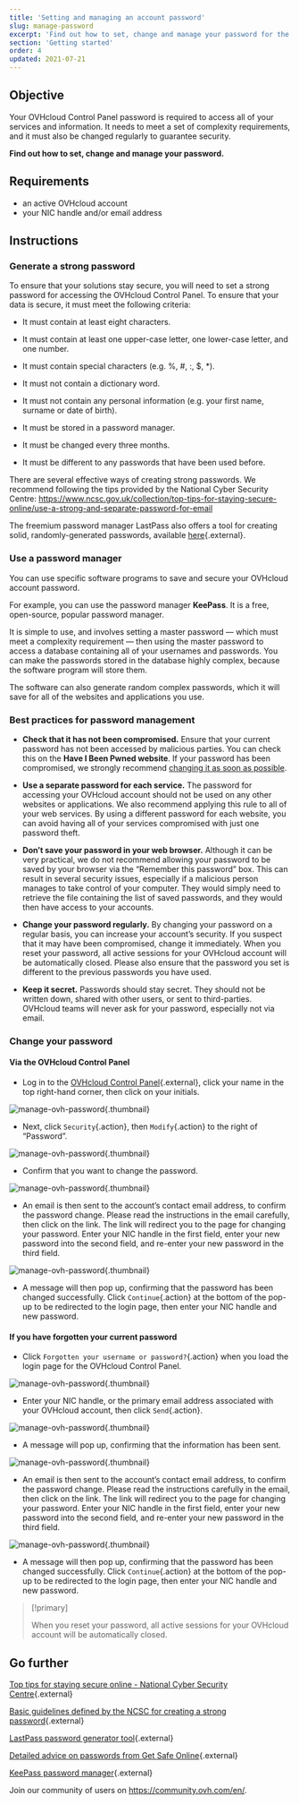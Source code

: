 ```yaml
---
title: 'Setting and managing an account password'
slug: manage-password
excerpt: 'Find out how to set, change and manage your password for the OVHcloud Control Panel'
section: 'Getting started'
order: 4
updated: 2021-07-21
---
```


## Objective

Your OVHcloud Control Panel password is required to access all of your services and information. It needs to meet a set of complexity requirements, and it must also be changed regularly to guarantee security.

**Find out how to set, change and manage your password.**

## Requirements

- an active OVHcloud account
- your NIC handle and/or email address

## Instructions

### Generate a strong password

To ensure that your solutions stay secure, you will need to set a strong password for accessing the OVHcloud Control Panel. To ensure that your data is secure, it must meet the following criteria:

- It must contain at least eight characters.

- It must contain at least one upper-case letter, one lower-case letter, and one number.

- It must contain special characters (e.g. %, #, :, $, \*).

- It must not contain a dictionary word.

- It must not contain any personal information (e.g. your first name, surname or date of birth).

- It must be stored in a password manager.

- It must be changed every three months.

- It must be different to any passwords that have been used before.

There are several effective ways of creating strong passwords. We recommend following the tips provided by the National Cyber Security Centre: https://www.ncsc.gov.uk/collection/top-tips-for-staying-secure-online/use-a-strong-and-separate-password-for-email

The freemium password manager LastPass also offers a tool for creating solid, randomly-generated passwords, available [here](https://www.lastpass.com/password-generator){.external}.

### Use a password manager

You can use specific software programs to save and secure your OVHcloud account password.

For example, you can use the password manager **KeePass**. It is a free, open-source, popular password manager.

It is simple to use, and involves setting a master password — which must meet a complexity requirement — then using the master password to access a database containing all of your usernames and passwords. You can make the passwords stored in the database highly complex, because the software program will store them.

The software can also generate random complex passwords, which it will save for all of the websites and applications you use.

### Best practices for password management

- **Check that it has not been compromised.** Ensure that your current password has not been accessed by malicious parties. You can check this on the **Have I Been Pwned website**.
If your password has been compromised, we strongly recommend [changing it as soon as possible](./#change-your-password).

- **Use a separate password for each service.** The password for accessing your OVHcloud account should not be used on any other websites or applications. We also recommend applying this rule to all of your web services. By using a different password for each website, you can avoid having all of your services compromised with just one password theft.

- **Don’t save your password in your web browser.** Although it can be very practical, we do not recommend allowing your password to be saved by your browser via the “Remember this password” box.  This can result in several security issues, especially if a malicious person manages to take control of your computer. They would simply need to retrieve the file containing the list of saved passwords, and they would then have access to your accounts.

- **Change your password regularly.** By changing your password on a regular basis, you can increase your account’s security. If you suspect that it may have been compromised, change it immediately. When you reset your password, all active sessions for your OVHcloud account will be automatically closed. Please also ensure that the password you set is different to the previous passwords you have used.

- **Keep it secret.** Passwords should stay secret. They should not be written down, shared with other users, or sent to third-parties. OVHcloud teams will never ask for your password, especially not via email.

### Change your password

#### Via the OVHcloud Control Panel

- Log in to the [OVHcloud Control Panel](https://www.ovh.com/auth/?action=gotomanager&from=https://www.ovh.co.uk/&ovhSubsidiary=GB){.external}, click your name in the top right-hand corner, then click on your initials.

![manage-ovh-password](images/newhub2.png){.thumbnail}

- Next, click `Security`{.action}, then `Modify`{.action} to the right of “Password”.

![manage-ovh-password](images/manage-password02.png){.thumbnail}

- Confirm that you want to change the password.

![manage-ovh-password](images/manage-password03.png){.thumbnail}

- An email is then sent to the account’s contact email address, to confirm the password change. Please read the instructions in the email carefully, then click on the link. The link will redirect you to the page for changing your password. Enter your NIC handle in the first field, enter your new password into the second field, and re-enter your new password in the third field.

![manage-ovh-password](images/account-password-modif-manager-step4.png){.thumbnail}

- A message will then pop up, confirming that the password has been changed successfully. Click `Continue`{.action} at the bottom of the pop-up to be redirected to the login page, then enter your NIC handle and new password.

#### If you have forgotten your current password

- Click `Forgotten your username or password?`{.action} when you load the login page for the OVHcloud Control Panel.

![manage-ovh-password](images/account-password-modif-forgotten-step1.png){.thumbnail}

- Enter your NIC handle, or the primary email address associated with your OVHcloud account, then click `Send`{.action}.

![manage-ovh-password](images/account-password-modif-forgotten-step2.png){.thumbnail}

- A message will pop up, confirming that the information has been sent.

![manage-ovh-password](images/account-password-modif-forgotten-step3.png){.thumbnail}

- An email is then sent to the account’s contact email address, to confirm the password change. Please read the instructions carefully in the email, then click on the link. The link will redirect you to the page for changing your password. Enter your NIC handle in the first field, enter your new password into the second field, and re-enter your new password in the third field.

![manage-ovh-password](images/account-password-modif-manager-step4.png){.thumbnail}

- A message will then pop up, confirming that the password has been changed successfully. Click `Continue`{.action} at the bottom of the pop-up to be redirected to the login page, then enter your NIC handle and new password.

> [!primary]
>
> When you reset your password, all active sessions for your OVHcloud account will be automatically closed.
>

## Go further

[Top tips for staying secure online - National Cyber Security Centre](https://www.ncsc.gov.uk/collection/top-tips-for-staying-secure-online/){.external}

[Basic guidelines defined by the NCSC for creating a strong password](https://www.ncsc.gov.uk/collection/top-tips-for-staying-secure-online/use-a-strong-and-separate-password-for-email){.external}

[LastPass password generator tool](https://www.lastpass.com/password-generator){.external}

[Detailed advice on passwords from Get Safe Online](https://www.getsafeonline.org/protecting-your-computer/passwords/){.external}

[KeePass password manager](https://keepass.info/){.external}

Join our community of users on <https://community.ovh.com/en/>.